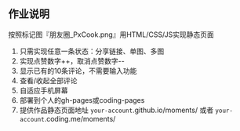## 作业说明

按照标记图『朋友圈_PxCook.png』用HTML/CSS/JS实现静态页面

1. 只需实现任意一条状态：分享链接、单图、多图
2. 实现点赞数字++，取消点赞数字--
3. 显示已有的10条评论，不需要输入功能
4. 查看/收起全部评论
5. 自适应手机屏幕
6. 部署到个人的gh-pages或coding-pages
7. 提供作品静态页面地址 `your-account`.github.io/moments/ 或者 `your-account`.coding.me/moments/